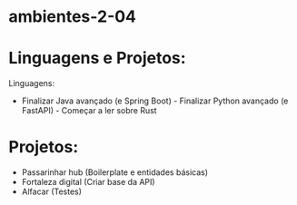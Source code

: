 # ambientes-2-04

# Linguagens e Projetos:
Linguagens:
- Finalizar Java avançado (e Spring Boot) - Finalizar Python avançado (e FastAPI) - Começar a ler sobre Rust

# Projetos:
- Passarinhar hub (Boilerplate e entidades básicas)
- Fortaleza digital (Criar base da API) 
- Alfacar (Testes)